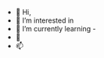 - 👋 Hi, 
- 👀 I’m interested in
- 🌱 I’m currently learning - 
- 💞️
- 📫 

<!---
Pathfinder9558/Pathfinder9558 is a ✨ special ✨ repository because its `README.md` (this file) appears on your GitHub profile.
You can click the Preview link to take a look at your changes.
--->
